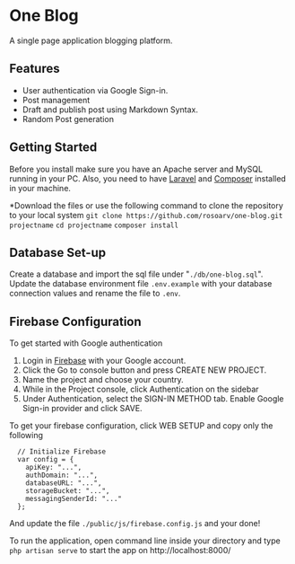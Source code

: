 # One Blog
A single page application blogging platform.

## Features
* User authentication via Google Sign-in.
* Post management
* Draft and publish post using Markdown Syntax. 
* Random Post generation

## Getting Started
Before you install make sure you have an Apache server and MySQL running in your PC. Also, you need to have [Laravel](https://laravel.com/docs/5.4) and [Composer](https://getcomposer.org/) installed in your machine.

*Download the files or use the following command to clone the repository to your local system
`git clone https://github.com/rosoarv/one-blog.git projectname`
`cd projectname`
`composer install` 

## Database Set-up
Create a database and import the sql file under "`./db/one-blog.sql`".
Update the database environment file `.env.example` with your database connection values and rename the file to `.env`.

## Firebase Configuration
To get started with Google authentication

1. Login in [Firebase](https://firebase.google.com/) with your Google account.
2. Click the Go to console button and press CREATE NEW PROJECT.
3. Name the project and choose your country.
4. While in the Project console, click Authentication on the sidebar
5. Under Authentication, select the SIGN-IN METHOD tab. Enable Google Sign-in provider and click SAVE.

To get your firebase configuration, click WEB SETUP and copy only the following

`````
  // Initialize Firebase
  var config = {
    apiKey: "...",
    authDomain: "...",
    databaseURL: "...",
    storageBucket: "...",
    messagingSenderId: "..."
  };
```````
And update the file `./public/js/firebase.config.js` and your done!

To run the application, open command line inside your directory and type `php artisan serve` to start the app on http://localhost:8000/


